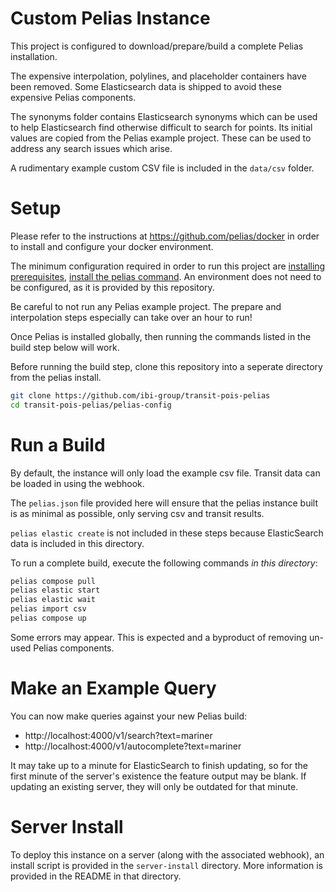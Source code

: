 # Custom Pelias Instance

This project is configured to download/prepare/build a complete Pelias installation.

The expensive interpolation, polylines, and placeholder containers have been removed. Some Elasticsearch data is shipped to avoid these expensive Pelias components.

The synonyms folder contains Elasticsearch synonyms which can be used to help Elasticsearch find otherwise difficult to search for points. Its initial values are copied from the Pelias example project. These can be used to address any search issues which arise.

A rudimentary example custom CSV file is included in the `data/csv` folder.

# Setup

Please refer to the instructions at https://github.com/pelias/docker in order to install and configure your docker environment.

The minimum configuration required in order to run this project are [installing prerequisites](https://github.com/pelias/docker#prerequisites), [install the pelias command](https://github.com/pelias/docker#installing-the-pelias-helper-script). An environment does not need to be configured, as it is provided by this repository.

Be careful to not run any Pelias example project. The prepare and interpolation steps especially can take over an hour to run!

Once Pelias is installed globally, then running the commands listed in the build step below will work.

Before running the build step, clone this repository into a seperate directory from the pelias install.

```bash
git clone https://github.com/ibi-group/transit-pois-pelias
cd transit-pois-pelias/pelias-config
```

# Run a Build

By default, the instance will only load the example csv file. Transit data can be loaded in using the webhook.

The `pelias.json` file provided here will ensure that the pelias instance built is as minimal as possible, only serving csv and transit results.

`pelias elastic create` is not included in these steps because ElasticSearch data is included in this directory.

To run a complete build, execute the following commands _in this directory_:

```bash
pelias compose pull
pelias elastic start
pelias elastic wait
pelias import csv
pelias compose up
```

Some errors may appear. This is expected and a byproduct of removing un-used Pelias components.

# Make an Example Query

You can now make queries against your new Pelias build:

- http://localhost:4000/v1/search?text=mariner
- http://localhost:4000/v1/autocomplete?text=mariner

It may take up to a minute for ElasticSearch to finish updating, so for the first minute of the server's existence the feature output may be blank. If updating an existing server, they will only be outdated for that minute.

# Server Install

To deploy this instance on a server (along with the associated webhook), an install script is provided in the `server-install` directory. More information is provided in the README in that directory.
